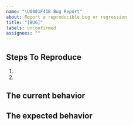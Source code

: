 ```yaml
---
name: "\U0001F41B Bug Report"
about: Report a reproducible bug or regression
title: "[BUG]"
labels: unconfirmed
assignees: ""
---
```


## Steps To Reproduce

1.
2.

## The current behavior

## The expected behavior
